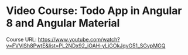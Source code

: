 # Video Course: Todo App in Angular 8 and Angular Material 

Course URL: https://www.youtube.com/watch?v=FVVlSh8PwtE&list=PL2NDx92_iOAH-yLiGOkJqvG51_SGvpMGQ
